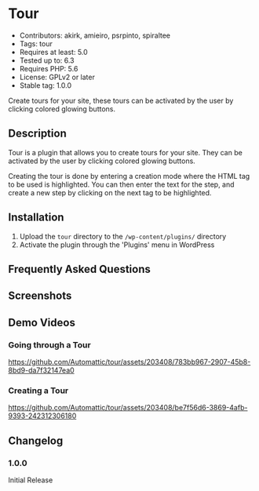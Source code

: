 # Tour

- Contributors: akirk, amieiro, psrpinto, spiraltee
- Tags: tour
- Requires at least: 5.0
- Tested up to: 6.3
- Requires PHP: 5.6
- License: GPLv2 or later
- Stable tag: 1.0.0

Create tours for your site, these tours can be activated by the user by clicking colored glowing buttons.

## Description

Tour is a plugin that allows you to create tours for your site. They can be activated by the user by clicking colored glowing buttons.

Creating the tour is done by entering a creation mode where the HTML tag to be used is highlighted. You can then enter the text for the step, and create a new step by clicking on the next tag to be highlighted.

## Installation

1. Upload the `tour` directory to the `/wp-content/plugins/` directory
1. Activate the plugin through the 'Plugins' menu in WordPress

## Frequently Asked Questions


## Screenshots


## Demo Videos

### Going through a Tour



https://github.com/Automattic/tour/assets/203408/783bb967-2907-45b8-8bd9-da7f32147ea0



### Creating a Tour




https://github.com/Automattic/tour/assets/203408/be7f56d6-3869-4afb-9393-242312306180


## Changelog

### 1.0.0
Initial Release
